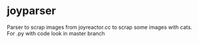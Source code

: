 # joyparser
Parser to scrap images from joyreactor.cc to scrap some images with cats.
For .py with code look in master branch
